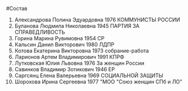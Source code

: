 #Состав
1. Александрова Полина Эдуардовна 1976 КОММУНИСТЫ РОССИИ
2. Буланова Людмила Николаевна 1945 ПАРТИЯ ЗА СПРАВЕДЛИВОСТЬ
3. Горина Марина Рувимовна 1954 СР
4. Кальсин Данил Викторович 1980 ЛДПР
5. Котова Екатерина Викторовна 1973 собрание-работа
6. Ларионов Артем Владимирович 1991 КПРФ
7. Лутковская Юлия Львовна 1976 За женщин России
8. Савинков Владимир Зотикович 1946 ЕР
9. Саргсянц Елена Валерьевна 1969 СОЦИАЛЬНОЙ ЗАЩИТЫ
10. Шорохова Ирина Сергеевна 1977 \"МОО \"Союз женщин СПб и ЛО\"
